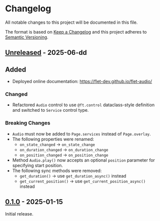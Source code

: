 # Changelog

All notable changes to this project will be documented in this file.

The format is based on [Keep a Changelog](http://keepachangelog.com/en/1.0.0/)
and this project adheres to [Semantic Versioning](http://semver.org/spec/v2.0.0.html).

## [Unreleased] - 2025-06-dd

## Added

- Deployed online documentation: https://flet-dev.github.io/flet-audio/

### Changed

- Refactored `Audio` control to use `@ft.control` dataclass-style definition and switched to `Service` control type.

### Breaking Changes

- `Audio` must now be added to `Page.services` instead of `Page.overlay`.
- The following properties were renamed:
    - `on_state_changed` → `on_state_change`
    - `on_duration_changed` → `on_duration_change`
    - `on_position_changed` → `on_position_change`
- Method `Audio.play()` now accepts an optional `position` parameter for specifying start position.
- The following sync methods were removed:
    - `get_duration()` → use `get_duration_async()` instead
    - `get_current_position()` → use `get_current_position_async()` instead

## [0.1.0] - 2025-01-15

Initial release.


[Unreleased]: https://github.com/flet-dev/flet-audio/compare/0.1.0...HEAD
[0.1.0]: https://github.com/flet-dev/flet-audio/releases/tag/0.1.0